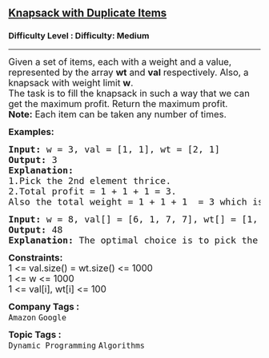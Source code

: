 <h2><a href="https://www.geeksforgeeks.org/problems/knapsack-with-duplicate-items4201/1?utm_source=youtube&utm_medium=collab_striver_ytdescription&utm_campaign=knapsack-with-duplicate-items">Knapsack with Duplicate Items</a></h2><h3>Difficulty Level : Difficulty: Medium</h3><hr><div class="problems_problem_content__Xm_eO"><p><span style="font-size: 18px;">Given a set of items, each with a weight and a value, represented by the array <strong>wt</strong> and&nbsp;<strong>val</strong> respectively.&nbsp;Also, a knapsack with weight limit <strong>w</strong>.<br>The task is to fill the knapsack in such a way that we can get the maximum profit. Return the maximum profit.<br><strong>Note:</strong> Each item can be taken any number of times.</span></p>
<p><strong><span style="font-size: 18px;">Examples:</span></strong></p>
<pre><span style="font-size: 18px;"><strong>Input:</strong> w = 3, val = [1, 1], wt = [2, 1]
<strong>Output:</strong> 3
<strong>Explanation:<br></strong>1.Pick the 2nd element thrice.<br>2.Total profit = 1 + 1 + 1 = 3.<br>Also the total weight = 1 + 1 + 1  = 3 which is &lt;= 3.</span>
</pre>
<pre><span style="font-size: 18px;"><strong>Input: </strong>w = 8, val[] = [6, 1, 7, 7], wt[] = [1, 3, 4, 5]
<strong>Output:</strong> 48
<strong>Explanation: </strong>The optimal choice is to pick the 1st element 8 times.</span></pre>
<p><span style="font-size: 18px;"><strong>Constraints:</strong><br>1 &lt;= val.size() = wt.size() &lt;= 1000<br>1 &lt;= w &lt;= 1000<br>1 &lt;= val[i], wt[i] &lt;= 100</span></p></div><p><span style=font-size:18px><strong>Company Tags : </strong><br><code>Amazon</code>&nbsp;<code>Google</code>&nbsp;<br><p><span style=font-size:18px><strong>Topic Tags : </strong><br><code>Dynamic Programming</code>&nbsp;<code>Algorithms</code>&nbsp;